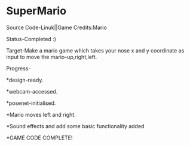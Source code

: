 # SuperMario
Source Code-Linuk||Game Credits:Mario



Status-Completed :)


Target-Make a mario game which takes your nose x and y coordinate as input to move the mario-up,right,left.

Progress- 

*design-ready.

*webcam-accessed.

*posenet-initialised.

*Mario moves left and right.

*Sound effects and add some basic functionality added

*GAME CODE COMPLETE!



